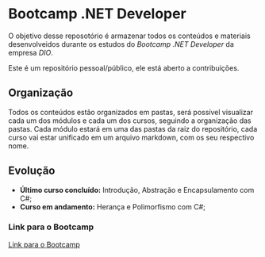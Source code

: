 # Bootcamp .NET Developer
O objetivo desse reposotório é armazenar todos os conteúdos e materiais desenvolveidos durante os estudos do *Bootcamp .NET Developer* da empresa *DIO*.

Este é um repositório pessoal/público, ele está aberto a contribuições.

## Organização
Todos os conteúdos estão organizados em pastas, será possível visualizar cada um dos módulos e cada um dos cursos, seguindo a organização das pastas. Cada módulo estará em uma das pastas da raiz do repositório, cada curso vai estar unificado em um arquivo markdown, com os seu respectivo nome.

## Evolução
- **Último curso concluído:** Introdução, Abstração e Encapsulamento com C#;
- **Curso em andamento:** Herança e Polimorfismo com C#;

### Link para o Bootcamp

[Link para o Bootcamp](https://www.dio.me/bootcamp/coding-future-avanade-net-developer)